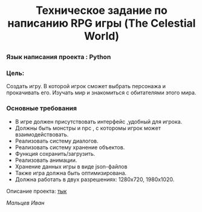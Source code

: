 # <p style="text-align: center;">Техническое задание по написанию RPG игры (The Сelestial World)</p>
### Язык написания проекта : Python
### Цель:
Создать игру. В которой игрок сможет выбрать персонажа и прокачивать его.
Изучать мир и  знакомиться с обитателями этого мира.
### Основные требования 
- В игре должен присутствовать интерфейс ,удобный для игрока.
- Должны быть монстры и npc , c которомы игрок может взаимодействовать.
- Реализовать систему диалогов. 
- Реализовать систему хранение объектов.
- Функция сохранить/загрузить.
- Реализовать анимации.
- Хранение данных игры в виде json-файлов
- Также игра должна быть оптимизирована.
- Должна работать в двух разрешениях: 1280x720, 1980x1020.

Описание проекта: [тык](https://www.figma.com/file/rbIcmCwmmjGdip62oq721N/Untitled?node-id=0%3A1&t=0z4rgy0wjwQbXRAd-1)

_Мальцев Иван_
